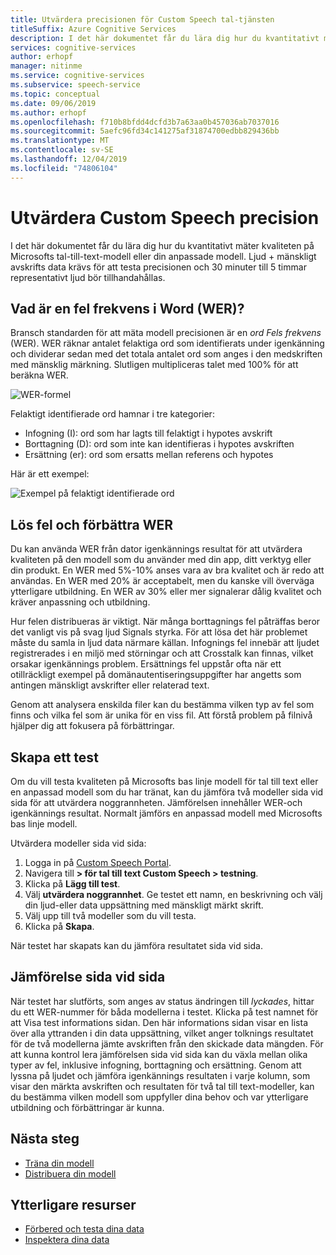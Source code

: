 ```yaml
---
title: Utvärdera precisionen för Custom Speech tal-tjänsten
titleSuffix: Azure Cognitive Services
description: I det här dokumentet får du lära dig hur du kvantitativt mäter kvaliteten på vår tal-till-text-modell eller din anpassade modell. Ljud + mänskligt avskrifts data krävs för att testa precisionen och 30 minuter till 5 timmar representativt ljud bör tillhandahållas.
services: cognitive-services
author: erhopf
manager: nitinme
ms.service: cognitive-services
ms.subservice: speech-service
ms.topic: conceptual
ms.date: 09/06/2019
ms.author: erhopf
ms.openlocfilehash: f710b8bfdd4dcfd3b7a63aa0b457036ab7037016
ms.sourcegitcommit: 5aefc96fd34c141275af31874700edbb829436bb
ms.translationtype: MT
ms.contentlocale: sv-SE
ms.lasthandoff: 12/04/2019
ms.locfileid: "74806104"
---
```

# <a name="evaluate-custom-speech-accuracy"></a>Utvärdera Custom Speech precision

I det här dokumentet får du lära dig hur du kvantitativt mäter kvaliteten på Microsofts tal-till-text-modell eller din anpassade modell. Ljud + mänskligt avskrifts data krävs för att testa precisionen och 30 minuter till 5 timmar representativt ljud bör tillhandahållas.

## <a name="what-is-word-error-rate-wer"></a>Vad är en fel frekvens i Word (WER)?

Bransch standarden för att mäta modell precisionen är en *ord Fels frekvens* (WER). WER räknar antalet felaktiga ord som identifierats under igenkänning och dividerar sedan med det totala antalet ord som anges i den medskriften med mänsklig märkning. Slutligen multipliceras talet med 100% för att beräkna WER.

![WER-formel](./media/custom-speech/custom-speech-wer-formula.png)

Felaktigt identifierade ord hamnar i tre kategorier:

* Infogning (I): ord som har lagts till felaktigt i hypotes avskrift
* Borttagning (D): ord som inte kan identifieras i hypotes avskriften
* Ersättning (er): ord som ersatts mellan referens och hypotes

Här är ett exempel:

![Exempel på felaktigt identifierade ord](./media/custom-speech/custom-speech-dis-words.png)

## <a name="resolve-errors-and-improve-wer"></a>Lös fel och förbättra WER

Du kan använda WER från dator igenkännings resultat för att utvärdera kvaliteten på den modell som du använder med din app, ditt verktyg eller din produkt. En WER med 5%-10% anses vara av bra kvalitet och är redo att användas. En WER med 20% är acceptabelt, men du kanske vill överväga ytterligare utbildning. En WER av 30% eller mer signalerar dålig kvalitet och kräver anpassning och utbildning.

Hur felen distribueras är viktigt. När många borttagnings fel påträffas beror det vanligt vis på svag ljud Signals styrka. För att lösa det här problemet måste du samla in ljud data närmare källan. Infognings fel innebär att ljudet registrerades i en miljö med störningar och att Crosstalk kan finnas, vilket orsakar igenkännings problem. Ersättnings fel uppstår ofta när ett otillräckligt exempel på domänautentiseringsuppgifter har angetts som antingen mänskligt avskrifter eller relaterad text.

Genom att analysera enskilda filer kan du bestämma vilken typ av fel som finns och vilka fel som är unika för en viss fil. Att förstå problem på filnivå hjälper dig att fokusera på förbättringar.

## <a name="create-a-test"></a>Skapa ett test

Om du vill testa kvaliteten på Microsofts bas linje modell för tal till text eller en anpassad modell som du har tränat, kan du jämföra två modeller sida vid sida för att utvärdera noggrannheten. Jämförelsen innehåller WER-och igenkännings resultat. Normalt jämförs en anpassad modell med Microsofts bas linje modell.

Utvärdera modeller sida vid sida:

1. Logga in på [Custom Speech Portal](https://speech.microsoft.com/customspeech).
2. Navigera till **> för tal till text Custom Speech > testning**.
3. Klicka på **Lägg till test**.
4. Välj **utvärdera noggrannhet**. Ge testet ett namn, en beskrivning och välj din ljud-eller data uppsättning med mänskligt märkt skrift.
5. Välj upp till två modeller som du vill testa.
6. Klicka på **Skapa**.

När testet har skapats kan du jämföra resultatet sida vid sida.

## <a name="side-by-side-comparison"></a>Jämförelse sida vid sida

När testet har slutförts, som anges av status ändringen till *lyckades*, hittar du ett WER-nummer för båda modellerna i testet. Klicka på test namnet för att Visa test informations sidan. Den här informations sidan visar en lista över alla yttranden i din data uppsättning, vilket anger tolknings resultatet för de två modellerna jämte avskriften från den skickade data mängden. För att kunna kontrol lera jämförelsen sida vid sida kan du växla mellan olika typer av fel, inklusive infogning, borttagning och ersättning. Genom att lyssna på ljudet och jämföra igenkännings resultaten i varje kolumn, som visar den märkta avskriften och resultaten för två tal till text-modeller, kan du bestämma vilken modell som uppfyller dina behov och var ytterligare utbildning och förbättringar är kunna.

## <a name="next-steps"></a>Nästa steg

* [Träna din modell](how-to-custom-speech-train-model.md)
* [Distribuera din modell](how-to-custom-speech-deploy-model.md)

## <a name="additional-resources"></a>Ytterligare resurser

* [Förbered och testa dina data](how-to-custom-speech-test-data.md)
* [Inspektera dina data](how-to-custom-speech-inspect-data.md)
